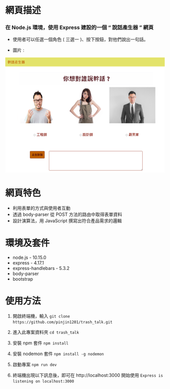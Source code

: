 
# 網頁描述

### 在 Node.js 環境，使用 Express 建設的一個 “ 說話產生器 ” 網頁


* 使用者可以任選一個角色 ( 三選一 )、按下按鈕，對他們說出一句話。


* 圖片 :

![網頁圖片](https://github.com/pinjin1201/trash_talk/blob/main/trash_talk.png?raw=true)


# 網頁特色

* 利用表單的方式與使用者互動
* 透過 body-parser 從 POST 方法的路由中取得表單資料
* 設計演算法，用 JavaScript 撰寫出符合產品需求的邏輯


# 環境及套件
* node.js - 10.15.0
* express - 4.17.1
* express-handlebars - 5.3.2
* body-parser
* bootstrap


# 使用方法

1. 開啟終端機，輸入 `git clone https://github.com/pinjin1201/trash_talk.git`

2. 進入此專案資料夾 `cd trash_talk`

3. 安裝 npm 套件 `npm install`

4. 安裝 nodemon 套件 `npm install -g nodemon`

5. 啟動專案 `npm run dev`

6. 終端機出現以下訊息後，即可在 http://localhost:3000 開始使用 `Express is listening on localhost:3000`
